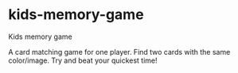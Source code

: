 # kids-memory-game
Kids memory game

A card matching game for one player. Find two cards with the same color/image. Try and beat your quickest time!